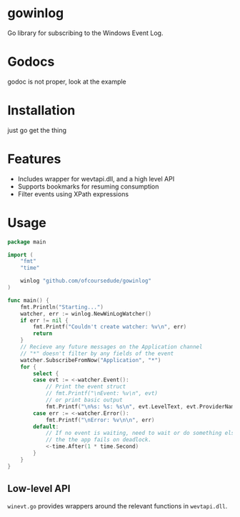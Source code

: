 # gowinlog
Go library for subscribing to the Windows Event Log.

Godocs
=======

godoc is not proper, look at the example

Installation
=======

just go get the thing

Features
========

- Includes wrapper for wevtapi.dll, and a high level API
- Supports bookmarks for resuming consumption
- Filter events using XPath expressions 

Usage
=======

``` Go
package main

import (
	"fmt"
	"time"

	winlog "github.com/ofcoursedude/gowinlog"
)

func main() {
	fmt.Println("Starting...")
	watcher, err := winlog.NewWinLogWatcher()
	if err != nil {
		fmt.Printf("Couldn't create watcher: %v\n", err)
		return
	}
	// Recieve any future messages on the Application channel
	// "*" doesn't filter by any fields of the event
	watcher.SubscribeFromNow("Application", "*")
	for {
		select {
		case evt := <-watcher.Event():
			// Print the event struct
			// fmt.Printf("\nEvent: %v\n", evt)
			// or print basic output
			fmt.Printf("\n%s: %s: %s\n", evt.LevelText, evt.ProviderName, evt.Msg)
		case err := <-watcher.Error():
			fmt.Printf("\nError: %v\n\n", err)
		default:
			// If no event is waiting, need to wait or do something else, otherwise
			// the the app fails on deadlock.
			<-time.After(1 * time.Second)
		}
	}
}
```

Low-level API
------

`winevt.go` provides wrappers around the relevant functions in `wevtapi.dll`.

